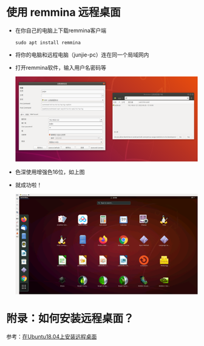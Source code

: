 # 使用 remmina 远程桌面

* 在你自己的电脑上下载remmina客户端

  ```
  sudo apt install remmina
  ```
* 将你的电脑和远程电脑（junjie-pc）连在同一个局域网内
* 打开remmina软件，输入用户名密码等

  ![1656401752666](./img/1656401752666.png)
* 色深使用增强色16位，如上图
* 就成功啦！

  ![1656401826437](./img/1656401826437.png)

# 附录：如何安装远程桌面？

参考：[在Ubuntu18.04上安装远程桌面](https://github.com/daxiongpro/Qdotfiles/blob/master/docs/desktop_install.md)
